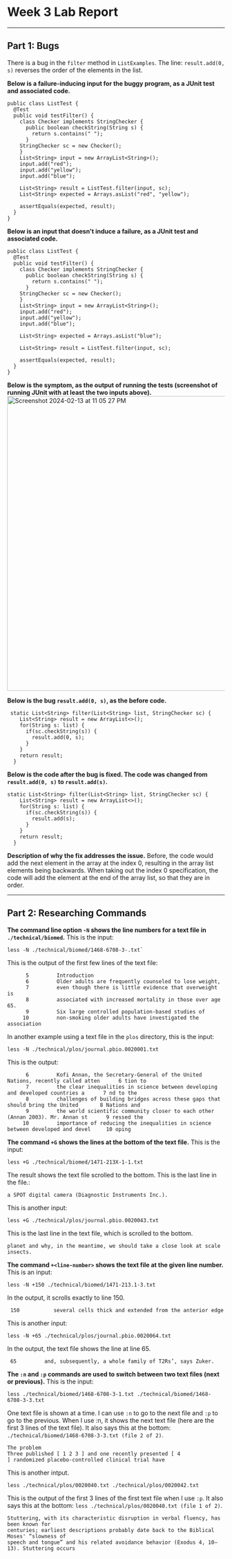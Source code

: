 # **Week 3 Lab Report**
***
## Part 1: Bugs
There is a bug in the `filter` method in `ListExamples`. The line: `result.add(0, s)` reverses the order of the elements in the list.

**Below is a failure-inducing input for the buggy program, as a JUnit test and associated code.**
```
public class ListTest {
  @Test
  public void testFilter() {
    class Checker implements StringChecker {
      public boolean checkString(String s) {
        return s.contains(" ");
      }
    StringChecker sc = new Checker();
    }
    List<String> input = new ArrayList<String>();
    input.add("red");
    input.add("yellow");
    input.add("blue");

    List<String> result = ListTest.filter(input, sc);
    List<String> expected = Arrays.asList("red", "yellow");

    assertEquals(expected, result);
  }
}
```

**Below is an input that doesn't induce a failure, as a JUnit test and associated code.**
```
public class ListTest {
  @Test
  public void testFilter() {
    class Checker implements StringChecker {
      public boolean checkString(String s) {
        return s.contains(" ");
      }
    StringChecker sc = new Checker();
    }
    List<String> input = new ArrayList<String>();
    input.add("red");
    input.add("yellow");
    input.add("blue");

    List<String> expected = Arrays.asList("blue");

    List<String> result = ListTest.filter(input, sc);

    assertEquals(expected, result);
  }
}
```

**Below is the symptom, as the output of running the tests (screenshot of running JUnit with at least the two inputs above).**
<img width="682" alt="Screenshot 2024-02-13 at 11 05 27 PM" src="https://github.com/nicolezhi/cse15-lab-reports/assets/112342454/da5ae317-7ad4-4826-b12e-ba7db80e5d98">

**Below is the bug `result.add(0, s)`, as the before code.**
```
 static List<String> filter(List<String> list, StringChecker sc) {
    List<String> result = new ArrayList<>();
    for(String s: list) {
      if(sc.checkString(s)) {
        result.add(0, s);
      }
    }
    return result;
  }
```
**Below is the code after the bug is fixed. The code was changed from `result.add(0, s)` to `result.add(s)`.**

```
static List<String> filter(List<String> list, StringChecker sc) {
    List<String> result = new ArrayList<>();
    for(String s: list) {
      if(sc.checkString(s)) {
        result.add(s);
      }
    }
    return result;
  }
```

**Description of why the fix addresses the issue.**
Before, the code would add the next element in the array at the index 0, resulting in the array list elements being backwards. When taking out the index 0 specification, the code will add the element at the end of the array list, so that they are in order.

***
## Part 2: Researching Commands

**The command line option `-N` shows the line numbers for a text file in `./technical/biomed`.**
This is the input:
```
less -N ./technical/biomed/1468-6708-3-.txt`
```
This is the output of the first few lines of the text file:
```
      5         Introduction
      6         Older adults are frequently counseled to lose weight,
      7         even though there is little evidence that overweight is
      8         associated with increased mortality in those over age 65.
      9         Six large controlled population-based studies of
     10         non-smoking older adults have investigated the association
```
In another example using a text file in the `plos` directory, this is the input:
```
less -N ./technical/plos/journal.pbio.0020001.txt
```
This is the output:
```
      6         Kofi Annan, the Secretary-General of the United Nations, recently called atten      6 tion to
      7         the clear inequalities in science between developing and developed countries a      7 nd to the
      8         challenges of building bridges across these gaps that should bring the United       8 Nations and
      9         the world scientific community closer to each other (Annan 2003). Mr. Annan st      9 ressed the
     10         importance of reducing the inequalities in science between developed and devel     10 oping
```
**The command `+G` shows the lines at the bottom of the text file.**
This is the input:
```
less +G ./technical/biomed/1471-213X-1-1.txt
```

The result shows the text file scrolled to the bottom. This is the last line in the file.:
```
a SPOT digital camera (Diagnostic Instruments Inc.).
```
This is another input:
```
less +G ./technical/plos/journal.pbio.0020043.txt
```
This is the last line in the text file, which is scrolled to the bottom.
```
planet and why, in the meantime, we should take a close look at scale insects.
```
**The command `+<line-number>` shows the text file at the given line number.**
This is an input:
```
less -N +150 ./technical/biomed/1471-213.1-3.txt
```
In the output, it scrolls exactly to line 150.
```
 150           several cells thick and extended from the anterior edge
```
This is another input:
```
less -N +65 ./technical/plos/journal.pbio.0020064.txt
```
In the output, the text file shows the line at line 65.
```
 65         and, subsequently, a whole family of T2Rs’, says Zuker.
```
**The `:n` and `:p` commands are used to switch between two text files (next or previous).**
This is the input:
```
less ./technical/biomed/1468-6708-3-1.txt ./technical/biomed/1468-6708-3-3.txt
```
One text file is shown at a time. I can use `:n` to go to the next file and `:p` to go to the previous. When I use :n, it shows the next text file (here are the first 3 lines of the text file). It also says this at the bottom: `./technical/biomed/1468-6708-3-3.txt (file 2 of 2)`.
```
The problem
Three published [ 1 2 3 ] and one recently presented [ 4
] randomized placebo-controlled clinical trial have
```

This is another intput.
```
less ./technical/plos/0020040.txt ./technical/plos/0020042.txt
```
This is the output of the first 3 lines of the first text file when I use `:p`. It also says this at the bottom: `less ./technical/plos/0020040.txt (file 1 of 2)`.
```
Stuttering, with its characteristic disruption in verbal fluency, has been known for
centuries; earliest descriptions probably date back to the Biblical Moses' “slowness of
speech and tongue” and his related avoidance behavior (Exodus 4, 10–13). Stuttering occurs
```
